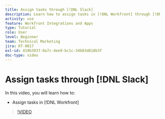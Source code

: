```yaml
---
title: Assign tasks through [!DNL Slack]
description: Learn how to assign tasks in [!DNL Workfront] through [!DNL Slack]
activity: use
feature: Workfront Integrations and Apps
type: Tutorial
role: User
level: Beginner
team: Technical Marketing
jira: KT-8817
exl-id: 419b3937-0a7c-4ee9-bc1c-34b03d818b3f
doc-type: video
---
```

# Assign tasks through [!DNL Slack]

In this video, you will learn how to:

* Assign tasks in [!DNL Workfront]

>[!VIDEO](https://video.tv.adobe.com/v/335117/?quality=12&learn=on&enablevpops)
